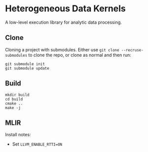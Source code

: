 # Heterogeneous Data Kernels

A low-level execution library for analytic data processing.

## Clone

Cloning a project with submodules. Either use `git clone --recruse-submodules` to clone the repo, or clone as normal and
then run:

```
git submodule init
git submodule update
```

## Build

```
mkdir build
cd build
cmake ..
make -j
```

## MLIR

Install notes:

* Set `LLVM_ENABLE_RTTI=ON`
